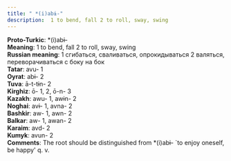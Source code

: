 ```yaml
---
title: " *(i)abɨ-"
description:  1 to bend, fall 2 to roll, sway, swing
---
```


<strong>Proto-Turkic</strong>:  *(i)abɨ-<br>
<strong>Meaning</strong>:  1 to bend, fall 2 to roll, sway, swing<br>
<strong>Russian meaning</strong>:  1 сгибаться, сваливаться, опрокидываться 2 валяться, переворачиваться с боку на бок<br>
<strong>Tatar</strong>:  avu- 1<br>
<strong>Oyrat</strong>:  abɨ- 2<br>
<strong>Tuva</strong>:  ā-t-tɨn- 2<br>
<strong>Kirghiz</strong>:  ō- 1, 2, ō-n- 3<br>
<strong>Kazakh</strong>:  awu- 1, awɨn- 2<br>
<strong>Noghai</strong>:  avɨ- 1, avna- 2<br>
<strong>Bashkir</strong>:  aw- 1, awn- 2<br>
<strong>Balkar</strong>:  aw- 1, awan- 2<br>
<strong>Karaim</strong>:  avd- 2<br>
<strong>Kumyk</strong>:  avun- 2<br>
<strong>Comments</strong>:  The root should be distinguished from *(i)abɨ- `to enjoy oneself, be happy' q. v.<br>


